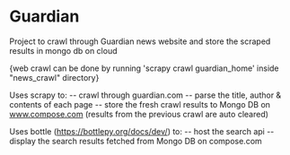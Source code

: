 # Guardian
Project to crawl through Guardian news website and store the scraped results in mongo db on cloud


{web crawl can be done by running 'scrapy crawl guardian_home' inside "news_crawl" directory}

Uses scrapy to:
  -- crawl through guardian.com
  -- parse the title, author & contents of each page 
  -- store the fresh crawl results to Mongo DB on www.compose.com (results from the previous crawl are auto cleared)


Uses bottle (https://bottlepy.org/docs/dev/) to:
  -- host the search api
  -- display the search results fetched from Mongo DB on compose.com


